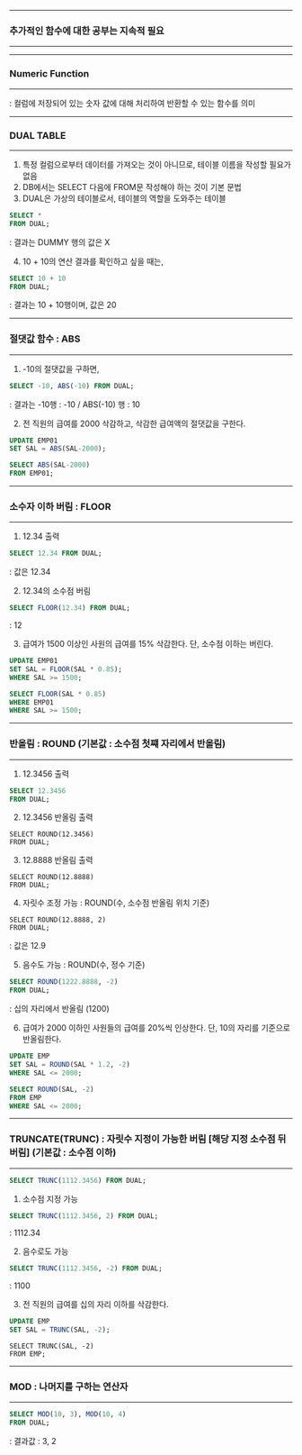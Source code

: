 -----
### 추가적인 함수에 대한 공부는 지속적 필요
-----

-----
### Numeric Function
-----
: 컬럼에 저장되어 있는 숫자 값에 대해 처리하여 반환할 수 있는 함수를 의미

-----
### DUAL TABLE
-----
1. 특정 컬럼으로부터 데이터를 가져오는 것이 아니므로, 테이블 이름을 작성할 필요가 없음
2. DB에서는 SELECT 다음에 FROM문 작성해야 하는 것이 기본 문법
3. DUAL은 가상의 테이블로서, 테이블의 역할을 도와주는 테이블

```sql
SELECT *
FROM DUAL;
```
: 결과는 DUMMY 행의 값은 X

4. 10 + 10의 연산 결과를 확인하고 싶을 때는,
```sql
SELECT 10 + 10
FROM DUAL;
```
: 결과는 10 + 10행이며, 값은 20

-----
### 절댓값 함수 : ABS
-----
1. -10의 절댓값을 구하면,
```sql
SELECT -10, ABS(-10) FROM DUAL;
```
: 결과는 -10행 : -10 / ABS(-10) 행 : 10

2. 전 직원의 급여를 2000 삭감하고, 삭감한 급여액의 절댓값을 구한다.
```sql
UPDATE EMP01
SET SAL = ABS(SAL-2000);
```

```sql
SELECT ABS(SAL-2000)
FROM EMP01;
```

-----
### 소수자 이하 버림 : FLOOR
-----
1. 12.34 출력
```sql
SELECT 12.34 FROM DUAL;
```
: 값은 12.34

2. 12.34의 소수점 버림
```sql
SELECT FLOOR(12.34) FROM DUAL;
```
: 12

3. 급여가 1500 이상인 사원의 급여를 15% 삭감한다. 단, 소수점 이하는 버린다.
```sql
UPDATE EMP01
SET SAL = FLOOR(SAL * 0.85);
WHERE SAL >= 1500;
```

```sql
SELECT FLOOR(SAL * 0.85)
WHERE EMP01
WHERE SAL >= 1500;
```
-----
### 반올림 : ROUND (기본값 : 소수점 첫쨰 자리에서 반올림)
-----
1. 12.3456 출력
```sql
SELECT 12.3456
FROM DUAL;
```

2. 12.3456 반올림 출력
```
SELECT ROUND(12.3456)
FROM DUAL;
```

3. 12.8888 반올림 출력
```
SELECT ROUND(12.8888)
FROM DUAL;
```

4. 자릿수 조정 가능 : ROUND(수, 소수점 반올림 위치 기준)
```
SELECT ROUND(12.8888, 2)
FROM DUAL;
```
: 값은 12.9

5. 음수도 가능 : ROUND(수, 정수 기준)
```sql
SELECT ROUND(1222.8888, -2)
FROM DUAL;
```
: 십의 자리에서 반올림 (1200)

6. 급여가 2000 이하인 사원들의 급여를 20%씩 인상한다. 단, 10의 자리를 기준으로 반올림한다.
```sql
UPDATE EMP
SET SAL = ROUND(SAL * 1.2, -2)
WHERE SAL <= 2000;
```
```sql
SELECT ROUND(SAL, -2)
FROM EMP
WHERE SAL <= 2000;
```
-----
### TRUNCATE(TRUNC) : 자릿수 지정이 가능한 버림 [해당 지정 소수점 뒤 버림] (기본값 : 소수점 이하)
-----
```sql
SELECT TRUNC(1112.3456) FROM DUAL;
```

1. 소수점 지정 가능
```sql
SELECT TRUNC(1112.3456, 2) FROM DUAL;
```
: 1112.34

2. 음수로도 가능
```sql
SELECT TRUNC(1112.3456, -2) FROM DUAL;
```
: 1100

3. 전 직원의 급여를 십의 자리 이하를 삭감한다.
```sql
UPDATE EMP
SET SAL = TRUNC(SAL, -2);
```
```
SELECT TRUNC(SAL, -2)
FROM EMP;
```

-----
### MOD : 나머지를 구하는 연산자
-----
```sql
SELECT MOD(10, 3), MOD(10, 4)
FROM DUAL;
```
: 결과값 : 3, 2


